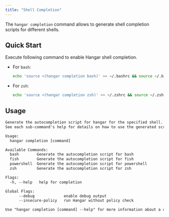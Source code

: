 ```yaml
---
title: "Shell Completion"
---
```


The `hangar completion` command allows to generate shell completion scripts for different shells.

## Quick Start

Execute following command to enable Hangar shell completion.

- For `bash`:

    ```bash
    echo 'source <(hangar completion bash)' >> ~/.bashrc && source ~/.bashrc
    ```

- For `zsh`:

    ```bash
    echo 'source <(hangar completion zsh)' >> ~/.zshrc && source ~/.zshrc
    ```

## Usage

```txt title="hangar completion --help"
Generate the autocompletion script for hangar for the specified shell.
See each sub-command's help for details on how to use the generated script.

Usage:
  hangar completion [command]

Available Commands:
  bash        Generate the autocompletion script for bash
  fish        Generate the autocompletion script for fish
  powershell  Generate the autocompletion script for powershell
  zsh         Generate the autocompletion script for zsh

Flags:
  -h, --help   help for completion

Global Flags:
      --debug             enable debug output
      --insecure-policy   run Hangar without policy check

Use "hangar completion [command] --help" for more information about a command.
```
